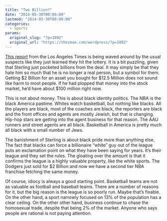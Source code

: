 ```yaml
---
title: "Two Billion?"
date: "2014-05-30T00:00:00"
lastmod: "2014-05-30T00:00:00"
categories:
  - Sports
params:
  original_slug: "?p=1892"
  original_url: "https://thezman.com/wordpress/?p=1892"
---
```


<a
href="http://www.latimes.com/sports/la-sp-sn-clippers-sale-ballmer-20140529-story.html"
rel="noopener noreferrer" target="_blank">This report</a> from the Los
Angeles Times is being waved around by the usual suspects like they just
learned they hit the lottery. It is a bit puzzling, given that Sterling
just pocketed billions from the deal. It may simply be that they hate
him so much that he is no longer a real person, but a symbol for them.
Getting $2 Billion for an asset you bought for $12.5 Million does not
sound like harm to most people. If he had plopped that money into the
stock market, he’d have about $100 million right now.

This is not about money. This is about black identity politics. The NBA
is the black America pastime. Whites watch basketball, but nothing like
blacks. All the players are black, most of the coaches are black, the
reporters are black and the front offices and agents are mostly Jewish,
but that is changing. Hip-hop stars are getting into the agent business
for that reason. The AAU runners and street agents are all black.
Basketball in America is pretty much all black with a small number of
Jews.

The banishment of Sterling is about black pride more than anything else.
The fact that blacks can force a billionaire “white” guy out of the
league puts an exclamation point on what they have been saying for
years. It’s their league and they set the rules. The gloating over the
amount is that it confirms the league is a highly valuable property,
like the white sports. The Dodgers just sold for $2 Billion and now we
have a second tier NBA franchise fetching the same money.

Of course, idiocy is always a good starting point. Basketball teams are
not as valuable as football and baseball teams. There are a number of
reasons for it, but the big reason is the league is so poorly run. Maybe
that’s fixable. On the other hand, a sport narrowly focused on 13% of
the population has a clear ceiling. On the other other hand, business
continue to chase the homosexual trade, despite that being 2% of the
market. Anyone who says people are rational is not paying attention.
